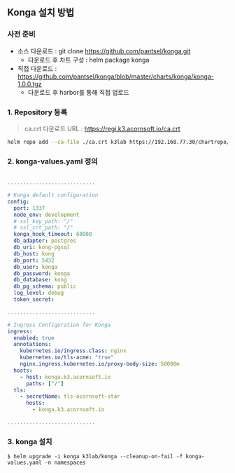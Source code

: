 ## Konga 설치 방법

### 사전 준비

- 소스 다운로드 : git clone https://github.com/pantsel/konga.git
  - 다운로드 후 차트 구성 : helm package konga
- 직접 다운로드 : https://github.com/pantsel/konga/blob/master/charts/konga/konga-1.0.0.tgz
  - 다운로드 후 harbor를 통해 직접 업로드

### 1. Repository 등록
> ca.crt  다운로드 URL : https://regi.k3.acornsoft.io/ca.crt
```sh
helm repo add --ca-file ./ca.crt k3lab https://192.168.77.30/chartrepo/k3lab-charts
```

### 2. konga-values.yaml 정의
```yaml

............................

# Konga default configuration
config:
  port: 1337
  node_env: development
  # ssl_key_path: "/"
  # ssl_crt_path: "/"
  konga_hook_timeout: 60000
  db_adapter: postgres
  db_uri: kong-pgsql
  db_host: kong
  db_port: 5432
  db_user: konga
  db_password: konga
  db_database: kong
  db_pg_schema: public
  log_level: debug
  token_secret:

............................

# Ingress Configuration for Konga
ingress:
  enabled: true
  annotations:
    kubernetes.io/ingress.class: nginx
    kubernetes.io/tls-acme: "true"
    nginx.ingress.kubernetes.io/proxy-body-size: 50000m
  hosts:
    - host: konga.k3.acornsoft.io
      paths: ["/"]
  tls:
    - secretName: tls-acornsoft-star
      hosts:
        - konga.k3.acornsoft.io

............................

```

### 3. konga 설치
```
$ helm upgrade -i konga k3lab/konga --cleanup-on-fail -f konga-values.yaml -n namespaces
```

